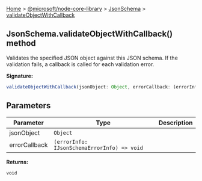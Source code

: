 [Home](./index) &gt; [@microsoft/node-core-library](./node-core-library.md) &gt; [JsonSchema](./node-core-library.jsonschema.md) &gt; [validateObjectWithCallback](./node-core-library.jsonschema.validateobjectwithcallback.md)

## JsonSchema.validateObjectWithCallback() method

Validates the specified JSON object against this JSON schema. If the validation fails, a callback is called for each validation error.

<b>Signature:</b>

```typescript
validateObjectWithCallback(jsonObject: Object, errorCallback: (errorInfo: IJsonSchemaErrorInfo) => void): void;
```

## Parameters

|  Parameter | Type | Description |
|  --- | --- | --- |
|  jsonObject | `Object` |  |
|  errorCallback | `(errorInfo: IJsonSchemaErrorInfo) => void` |  |

<b>Returns:</b>

`void`

